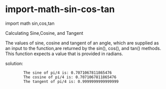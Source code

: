 # import-math-sin-cos-tan
import math sin,cos,tan

Calculating Sine,Cosine, and Tangent

The values of sine, cosine and tangent of an angle, which are supplied as an input to the function,are returned by the sin(), cos(), and tan() methods. This function expects a value that is provided in radians.

solution:
    
     
            The sine of pi/4 is: 0.7071067811865476
            The cosine of pi/4 is: 0.7071067811865476
            The tangent of pi/4 is: 0.9999999999999999

